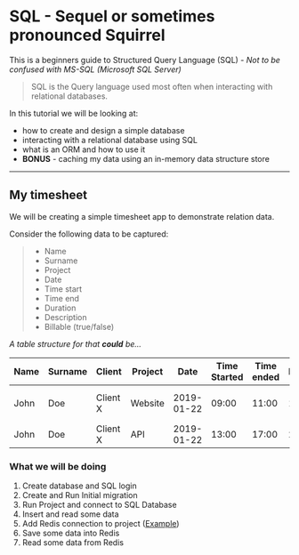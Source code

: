 # SQL - Sequel or sometimes pronounced Squirrel

This is a beginners guide to Structured Query Language (SQL) *- Not to be confused with MS-SQL (Microsoft SQL Server)*

> SQL is the Query language used most often when interacting with relational databases.

In this tutorial we will be looking at: 
- how to create and design a simple database
- interacting with a relational database using SQL
- what is an ORM and how to use it
- **BONUS** - caching my data using an in-memory data structure store


---

## My timesheet

We will be creating a simple timesheet app to demonstrate relation data.

Consider the following data to be captured:
> - Name
> - Surname
> - Project
> - Date
> - Time start
> - Time end
> - Duration
> - Description
> - Billable (true/false)

*A table structure for that **could** be...*

Name | Surname | Client | Project | Date | Time Started | Time ended | Duration | Description | Billable
--- | --- | --- | --- | --- | --- | --- | --- | --- | ---
John | Doe | Client X | Website | 2019-01-22 | 09:00 | 11:00 | 120 | I was rocking HTML5  | YES
John | Doe | Client X | API | 2019-01-22 | 13:00 | 17:00 | 240 | Grafting on golang api  | YES

### What we will be doing

1. Create database and SQL login
2. Create and Run Initial migration
3. Run Project and connect to SQL Database
4. Insert and read some data
5. Add Redis connection to project ([Example](https://docs.microsoft.com/en-us/azure/azure-cache-for-redis/cache-web-app-howto))
6. Save some data into Redis
7. Read some data from Redis